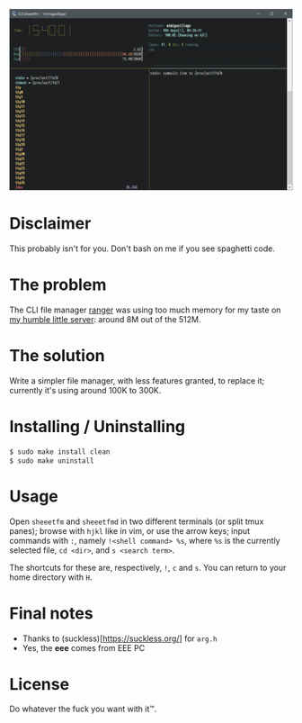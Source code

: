 ![](res/screen.png)

# Disclaimer

This probably isn't for you. Don't bash on me if you see spaghetti code.

# The problem

The CLI file manager [ranger](https://github.com/ranger/ranger) was using too much memory for my taste
on [my humble little server](https://about.gandas.us.to/): around 8M out of the 512M.

# The solution

Write a simpler file manager, with less features granted, to replace it; currently it's
using around 100K to 300K.

# Installing / Uninstalling

```
$ sudo make install clean
$ sudo make uninstall
```

# Usage

Open `sheeetfm` and `sheeetfmd` in two different terminals (or split tmux panes);
browse with `hjkl` like in vim, or use the arrow keys; input commands with `:`,
namely `!<shell command> %s`, where `%s` is the currently selected file, `cd <dir>`,
and `s <search term>`.

The shortcuts for these are, respectively, `!`, `c` and `s`. You can return to
your home directory with `H`.

# Final notes

* Thanks to (suckless)[https://suckless.org/] for `arg.h`
* Yes, the **eee** comes from EEE PC

# License

Do whatever the fuck you want with it™.
